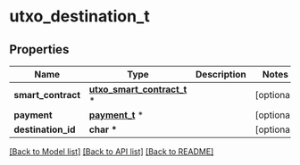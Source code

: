 # utxo_destination_t

## Properties
Name | Type | Description | Notes
------------ | ------------- | ------------- | -------------
**smart_contract** | [**utxo_smart_contract_t**](utxo_smart_contract.md) \* |  | [optional] 
**payment** | [**payment_t**](payment.md) \* |  | [optional] 
**destination_id** | **char \*** |  | [optional] 

[[Back to Model list]](../README.md#documentation-for-models) [[Back to API list]](../README.md#documentation-for-api-endpoints) [[Back to README]](../README.md)


